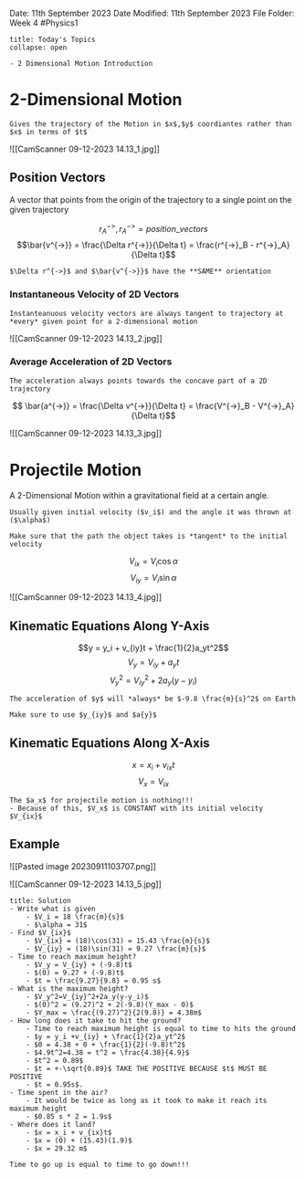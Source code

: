 Date: 11th September 2023
Date Modified: 11th September 2023
File Folder: Week 4
#Physics1

```ad-abstract
title: Today's Topics
collapse: open

- 2 Dimensional Motion Introduction

```
# 2-Dimensional Motion

```ad-summary
Gives the trajectory of the Motion in $x$,$y$ coordiantes rather than $x$ in terms of $t$
```

![[CamScanner 09-12-2023 14.13_1.jpg]]

## Position Vectors

A vector that points from the origin of the trajectory to a single point on the given trajectory 

$$ r^{->}_A, r^{->}_A = position \_vectors$$
$$\bar{v^{->}} = \frac{\Delta r^{->}}{\Delta t} = \frac{r^{->}_B - r^{->}_A}{\Delta t}$$
```ad-important
$\Delta r^{->}$ and $\bar{v^{->}}$ have the **SAME** orientation
```

### Instantaneous Velocity of  2D Vectors

```ad-note
Instanteanuous velocity vectors are always tangent to trajectory at *every* given point for a 2-dimensional motion
```

![[CamScanner 09-12-2023 14.13_2.jpg]]
### Average Acceleration of 2D Vectors

```ad-important
The acceleration always points towards the concave part of a 2D trajectory
```

$$ \bar{a^{->}} = \frac{\Delta v^{->}}{\Delta t} = \frac{V^{->}_B - V^{->}_A}{\Delta t}$$
 
![[CamScanner 09-12-2023 14.13_3.jpg]]

# Projectile Motion

A 2-Dimensional Motion within a gravitational field at a certain angle.

```ad-note
Usually given initial velocity ($v_i$) and the angle it was thrown at ($\alpha$)
```

```ad-warning
Make sure that the path the object takes is *tangent* to the initial velocity
```

$$ V_{ix} = V_i\cos{\alpha}$$
$$ V_{iy} = V_i \sin{\alpha}$$

![[CamScanner 09-12-2023 14.13_4.jpg]]


## Kinematic Equations Along Y-Axis

$$y = y_i + v_{iy}t + \frac{1}{2}a_yt^2$$
$$V_y = V_{iy} +a_yt$$
$$V_y^2 = V_{iy}^2+2a_y(y-y_i)$$
```ad-note
The acceleration of $y$ will *always* be $-9.8 \frac{m}{s}^2$ on Earth
```

```ad-danger
Make sure to use $y_{iy}$ and $a{y}$
```

## Kinematic Equations Along X-Axis

$$x = x_i + v_{ix}t$$
$$V_x = V_{ix}$$

```ad-important
The $a_x$ for projectile motion is nothing!!!
- Because of this, $V_x$ is CONSTANT with its initial velocity $V_{ix}$
```

## Example

![[Pasted image 20230911103707.png]]

![[CamScanner 09-12-2023 14.13_5.jpg]]

```ad-check
title: Solution
- Write what is given
	- $V_i = 18 \frac{m}{s}$
	- $\alpha = 31$
- Find $V_{ix}$
	- $V_{ix} = (18)\cos(31) = 15.43 \frac{m}{s}$
	- $V_{iy} = (18)\sin(31) = 9.27 \frac{m}{s}$
- Time to reach maximum height?
	- $V_y = V_{iy} + (-9.8)t$
	- $(0) = 9.27 + (-9.8)t$
	- $t = \frac{9.27}{9.8} = 0.95 s$
- What is the maximum height?
	- $V_y^2=V_{iy}^2+2a_y(y-y_i)$
	- $(0)^2 = (9.27)^2 + 2(-9.8)(Y_max - 0)$
	- $Y_max = \frac{(9.27)^2}{2(9.8)} = 4.38m$
- How long does it take to hit the ground?
	- Time to reach maximum height is equal to time to hits the ground
	- $y = y_i +v_{iy} + \frac{1}{2}a_yt^2$
	- $0 = 4.38 + 0 + \frac{1}{2}(-9.8)t^2$
	- $4.9t^2=4.38 = t^2 = \frac{4.38}{4.9}$
	- $t^2 = 0.89$
	- $t = +-\sqrt{0.89}$ TAKE THE POSITIVE BECAUSE $t$ MUST BE POSITIVE
	- $t = 0.95s$.
- Time spent in the air?
	- It would be twice as long as it took to make it reach its maximum height
	- $0.85 s * 2 = 1.9s$
- Where does it land?
	- $x = x_i + v_{ix}t$
	- $x = (0) + (15.43)(1.9)$
	- $x = 29.32 m$
```


```ad-important
Time to go up is equal to time to go down!!!
```

